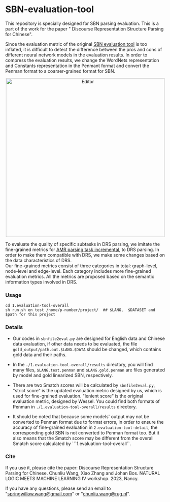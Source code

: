 # SBN-evaluation-tool
This repository is specially designed for SBN parsing evaluation. This is a part of the work for the paper " Discourse Representation Structure Parsing for Chinese".

Since the evaluation metric of the original [SBN evaluation tool](https://github.com/WPoelman/ud-boxer) is too inflated, it is difficult to detect the difference between the pros and cons of different neural network models in the evaluation results.
In order to compress the evaluation results, we change the WordNets representation and Constants representation in the Penmant format and convert the Penman format to a coarser-grained format for SBN. 
<div align="center">
	<img src=".penman_format.png" alt="Editor" width="500">
</div>

To evaluate the quality of specific subtasks in DRS parsing, we imitate the fine-grained metrics for [AMR parsing task incremental](https://github.com/mdtux89/amr-evaluation), to DRS parsing. 
In order to make them compatible with DRS, we make some changes based on the data characteristics of DRS.  
Our fine-grained metrics consist of three categories in total: graph-level, node-level and edge-level. 
Each category includes more fine-grained evaluation metrics. All the metrics are proposed based on the semantic information types involved in DRS.


### Usage
```
cd 1.evaluation-tool-overall
sh run.sh en test /home/p-number/project/  ## $LANG,  $DATASET and $path for this project
```
### Details

- Our codes in ```sbnfile2eval.py``` are designed for English data and Chinese data evaluation, if other data needs to be evaluated, the file ```gold_output/path.out.$LANG.$DATA``` should be changed, which contains gold data and their paths. 

- In the ```./1.evaluation-tool-overall/results``` directory, you will find many files, ```$LANG.test.penman``` and ```$LANG.gold.penman``` are files generated by model and gold linearized SBN, respectively. 

- There are two Smatch scores will be calculated by ```sbnfile2eval.py```, "strict score" is the updated evaluation metric designed by us, which is used for fine-grained evaluation. "lenient score" is the original evaluation metric, designed by Wessel. You could find both formats of Penman in ```./1.evaluation-tool-overall/results``` directory.

- It should be noted that because some models' output may not be converted to Penman format due to format errors, in order to ensure the accuracy of fine-grained evaluation in ```2.evaluation-tool-detail```, the corresponding gold SBN is not converted to Penman format too. But it also means that the Smatch score may be different from the overall Smatch score calculated by ```1.evaluation-tool-overall``.

### Cite
If you use it, please cite the paper: Discourse Representation Structure Parsing for Chinese. Chunliu Wang, Xiao Zhang and Johan Bos. NATURAL LOGIC MEETS MACHINE LEARNING IV workshop. 2023, Nancy.

If you have any questions, please send an email to "springwillow.wang@gmail.com" or "chunliu.wang@rug.nl". 
